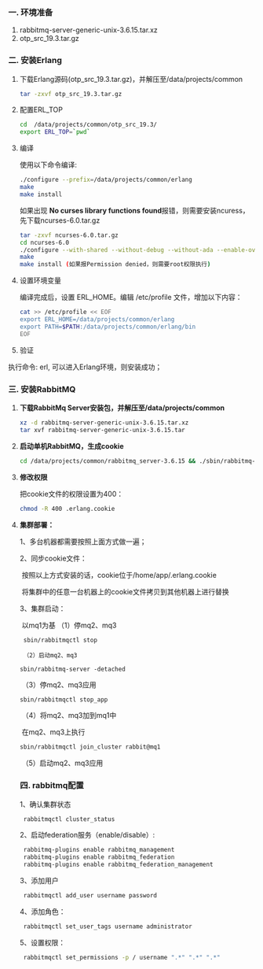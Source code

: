 ### 一. 环境准备

1. rabbitmq-server-generic-unix-3.6.15.tar.xz
2. otp_src_19.3.tar.gz

### 二. 安装Erlang

1. 下载Erlang源码(otp_src_19.3.tar.gz)，并解压至/data/projects/common

   ```bash
   tar -zxvf otp_src_19.3.tar.gz
   ```

2. 配置ERL_TOP

   ```bash
   cd  /data/projects/common/otp_src_19.3/
   export ERL_TOP=`pwd`
   ```

3. 编译

   使用以下命令编译:

   ```bash
   ./configure --prefix=/data/projects/common/erlang
   make
   make install
   ```

   如果出现 **No curses library functions found**报错，则需要安装ncuress，先下载ncurses-6.0.tar.gz

   ```bash
   tar -zxvf ncurses-6.0.tar.gz
   cd ncurses-6.0
   ./configure --with-shared --without-debug --without-ada --enable-overwrite  
   make
   make install (如果报Permission denied，则需要root权限执行)
   ```

4. 设置环境变量

   编译完成后，设置 ERL_HOME。编辑 /etc/profile 文件，增加以下内容：

   ```bash
   cat >> /etc/profile << EOF
   export ERL_HOME=/data/projects/common/erlang
   export PATH=$PATH:/data/projects/common/erlang/bin
   EOF
   ```

5.  验证

   执行命令: erl, 可以进入Erlang环境，则安装成功；

### 三. 安装RabbitMQ

1. **下载RabbitMq Server安装包，并解压至/data/projects/common**

   ```bash
   xz -d rabbitmq-server-generic-unix-3.6.15.tar.xz
   tar xvf rabbitmq-server-generic-unix-3.6.15.tar
   ```

2. **启动单机RabbitMQ，生成cookie**

   ```bash
   cd /data/projects/common/rabbitmq_server-3.6.15 && ./sbin/rabbitmq-server -detached
   
   ```

3. **修改权限**

   把cookie文件的权限设置为400：

   ```bash
   chmod -R 400 .erlang.cookie 
   ```

4. **集群部署：**

   1、多台机器都需要按照上面方式做一遍；

   2、同步cookie文件：

   ​	按照以上方式安装的话，cookie位于/home/app/.erlang.cookie

   ​	将集群中的任意一台机器上的cookie文件拷贝到其他机器上进行替换

   3、集群启动：

   ​	以mq1为基
   	（1）停mq2、mq3

   ```
    sbin/rabbitmqctl stop
   ```

     	（2）启动mq2、mq3

     ```
    sbin/rabbitmq-server -detached
     ```

   ​	（3）停mq2、mq3应用

      ```bash
    sbin/rabbitmqctl stop_app
      ```

   ​	（4）将mq2、mq3加到mq1中

   ​        	在mq2、mq3上执行

      ```bash
    sbin/rabbitmqctl join_cluster rabbit@mq1
      ```

   ​	（5）启动mq2、mq3应用             

   ### 四. rabbitmq配置

   1、确认集群状态

   ```bash
    rabbitmqctl cluster_status
   ```

   2、启动federation服务（enable/disable）:

   ```bash
    rabbitmq-plugins enable rabbitmq_management
    rabbitmq-plugins enable rabbitmq_federation
    rabbitmq-plugins enable rabbitmq_federation_management  
   ```

   3、添加用户

   ```bash
    rabbitmqctl add_user username password
   ```

   4、添加角色：

   ```bash
   ​ rabbitmqctl set_user_tags username administrator
   ```

   5、设置权限：

   ```bash
    rabbitmqctl set_permissions -p / username ".*" ".*" ".*" 
   ```